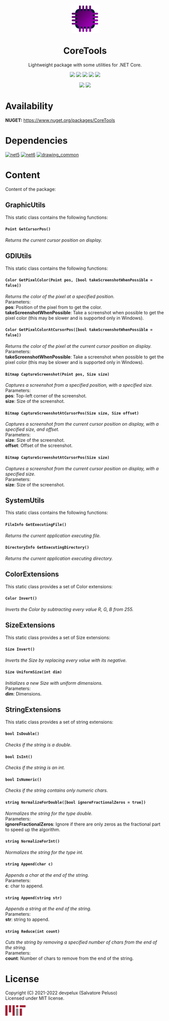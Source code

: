 <!-- icon -->

<p align="center">
  <img width="90px" align="center" src="https://raw.githubusercontent.com/devpelux/coretools/1.1.1/Assets/Icon.png"></img>
</p>
<h1 align="center">CoreTools</h1>
<p align="center">Lightweight package with some utilities for .NET Core.</p>

<!-- badges -->

<p align="center">
  <img src="https://img.shields.io/github/v/release/devpelux/coretools?sort=semver"></img>
  <img src="https://img.shields.io/nuget/v/coretools"></img>
  <img src="https://img.shields.io/github/release-date/devpelux/coretools"></img>
  <img src="https://img.shields.io/nuget/dt/coretools"></img>
  <img src="https://img.shields.io/github/license/devpelux/coretools"></img>
</p>
<p align="center">
  <img src="https://img.shields.io/badge/code:release-v1.1.1-blue"></img>
  <img src="https://img.shields.io/badge/code:status-stable-blue"></img>
</p>


<!-- description -->

# Availability
**NUGET:** https://www.nuget.org/packages/CoreTools


# Dependencies
[![net5](https://img.shields.io/badge/.NET-v5.0-blue)](https://docs.microsoft.com/dotnet)
[![net6](https://img.shields.io/badge/.NET-v6.0-blue)](https://docs.microsoft.com/dotnet)
[![drawing_common](https://img.shields.io/badge/System.Drawing.Common-v6.0.0%2B-blue)](https://www.nuget.org/packages/System.Drawing.Common)


# Content
Content of the package:


## GraphicUtils
This static class contains the following functions:

#### `Point GetCursorPos()`
*Returns the current cursor position on display.*


## GDIUtils
This static class contains the following functions:

#### `Color GetPixelColor(Point pos, [bool takeScreenshotWhenPossible = false])`
*Returns the color of the pixel at a specified position.*  
Parameters:  
**pos**: Position of the pixel from to get the color.  
**takeScreenshotWhenPossible**: Take a screenshot when possible to get the pixel color (this may be slower and is supported only in Windows).

#### `Color GetPixelColorAtCursorPos([bool takeScreenshotWhenPossible = false])`
*Returns the color of the pixel at the current cursor position on display.*  
Parameters:  
**takeScreenshotWhenPossible**: Take a screenshot when possible to get the pixel color (this may be slower and is supported only in Windows). 

#### `Bitmap CaptureScreenshot(Point pos, Size size)`
*Captures a screenshot from a specified position, with a specified size.*  
Parameters:  
**pos**: Top-left corner of the screenshot.  
**size**: Size of the screenshot.

#### `Bitmap CaptureScreenshotAtCursorPos(Size size, Size offset)`
*Captures a screenshot from the current cursor position on display, with a specified size, and offset.*  
Parameters:  
**size**: Size of the screenshot.  
**offset**: Offset of the screenshot.

#### `Bitmap CaptureScreenshotAtCursorPos(Size size)`
*Captures a screenshot from the current cursor position on display, with a specified size.*  
Parameters:  
**size**: Size of the screenshot.


## SystemUtils
This static class contains the following functions:

#### `FileInfo GetExecutingFile()`
*Returns the current application executing file.*

#### `DirectoryInfo GetExecutingDirectory()`
*Returns the current application executing directory.*


## ColorExtensions
This static class provides a set of Color extensions:

#### `Color Invert()`
*Inverts the Color by subtracting every value R, G, B from 255.*


## SizeExtensions
This static class provides a set of Size extensions:

#### `Size Invert()`
*Inverts the Size by replacing every value with its negative.*

#### `Size UniformSize(int dim)`
*Initializes a new Size with uniform dimensions.*  
Parameters:  
**dim**: Dimensions.


## StringExtensions
This static class provides a set of string extensions:

#### `bool IsDouble()`
*Checks if the string is a double.*

#### `bool IsInt()`
*Checks if the string is an int.*

#### `bool IsNumeric()`
*Checks if the string contains only numeric chars.*

#### `string NormalizeForDouble([bool ignoreFractionalZeros = true])`
*Normalizes the string for the type double.*  
Parameters:  
**ignoreFractionalZeros**: Ignore if there are only zeros as the fractional part to speed up the algorithm.

#### `string NormalizeForInt()`
*Normalizes the string for the type int.*

#### `string Append(char c)`
*Appends a char at the end of the string.*  
Parameters:  
**c**: char to append.

#### `string Append(string str)`
*Appends a string at the end of the string.*  
Parameters:  
**str**: string to append.

#### `string Reduce(int count)`
*Cuts the string by removing a specified number of chars from the end of the string.*  
Parameters:  
**count**: Number of chars to remove from the end of the string.


<!-- license -->

# License
Copyright (C) 2021-2022 devpelux (Salvatore Peluso)  
Licensed under MIT license.

[![mit](https://raw.githubusercontent.com/devpelux/coretools/1.1.1/Assets/Mit.png)](https://github.com/devpelux/coretools/blob/1.1.1/LICENSE)
